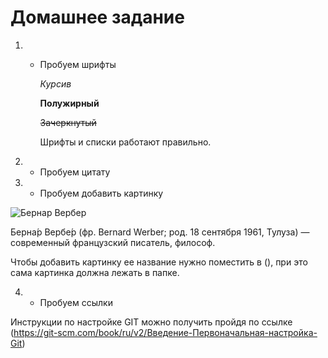 # Домашнее задание #


1. * Пробуем шрифты 

     *Курсив*

     **Полужирный**

      ~~Зачеркнутый~~

      Шрифты и списки работают правильно.

   
2. * Пробуем цитату


3. * Пробуем добавить картинку

![Бернар Вербер](foto.jpg)

Берна́р Вербе́р (фр. Bernard Werber; род. 18 сентября 1961, Тулуза) — современный французский писатель, философ.

Чтобы добавить картинку ее название нужно поместить в (), при это сама картинка должна лежать в папке.


4. * Пробуем ссылки

Инструкции по настройке GIT можно получить пройдя по ссылке (https://git-scm.com/book/ru/v2/Введение-Первоначальная-настройка-Git)



